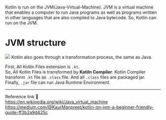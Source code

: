 Kotlin is run on the JVM(Java-Virtual-Machine). JVM is a virtual machine that enables a computer to run Java programs as well as programs written in other languages that are also compiled to Java bytecode. So, Kotlin can run on the JVM.   
# JVM structure
![](https://miro.medium.com/v2/resize:fit:1400/format:webp/1*lB1hKWRDWznJ5JTBtUoeRQ.png)
Kotlin also goes through a transformation process, the same as Java.

First, All Kotlin Files extension is `.kt`.        
So, All Kotlin Files is transformed by **Kotiln Compiler**. Kotlin Compiler transform `.kt` file as `.class` file. And all `.class` files are packaged jar.       
Finally, `.jar` file can run Java Runtime Environment.         

---
Reference link 🙂      
https://en.wikipedia.org/wiki/Java_virtual_machine       
https://medium.com/@KaurManpreet/kotlin-on-jvm-a-beginner-friendly-guide-ff3b2a9d425c       